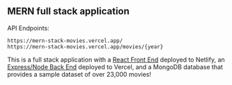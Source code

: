 ## MERN full stack application

API Endpoints:
```
https://mern-stack-movies.vercel.app/
https://mern-stack-movies.vercel.app/movies/{year}
```

This is a full stack application with a [React Front End](https://mongodb-frontend.netlify.app/) deployed to Netlify, an [Express/Node Back End](https://mern-stack-movies.vercel.app/) deployed to Vercel, and a MongoDB database that provides a sample dataset of over 23,000 movies!